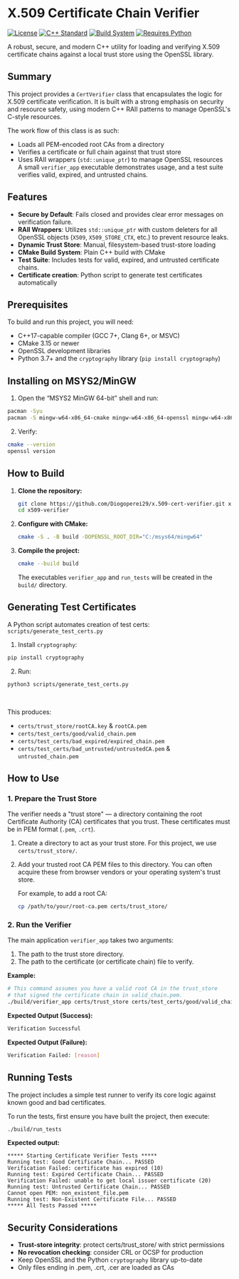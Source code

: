 # X.509 Certificate Chain Verifier

[![License](https://img.shields.io/badge/License-Apache_2.0-blue.svg)](https://opensource.org/licenses/Apache-2.0) [![C++ Standard](https://img.shields.io/badge/C%2B%2B-17-blue.svg)](https://isocpp.org/std/the-standard) [![Build System](https://img.shields.io/badge/Build-CMake-orange.svg)](https://cmake.org/) [![Requires Python](https://img.shields.io/badge/requires-Python%203.7%2B%20%7C%20cryptography-blue.svg)](https://www.python.org/)  

A robust, secure, and modern C++ utility for loading and verifying X.509 certificate chains against a local trust store using the OpenSSL library.

## Summary

This project provides a `CertVerifier` class that encapsulates the logic for X.509 certificate verification. It is built with a strong emphasis on security and resource safety, using modern C++ RAII patterns to manage OpenSSL's C-style resources.

The work flow of this class is as such:
 - Loads all PEM-encoded root CAs from a directory  
 - Verifies a certificate or full chain against that trust store  
 - Uses RAII wrappers (`std::unique_ptr`) to manage OpenSSL resources  
A small `verifier_app` executable demonstrates usage, and a test suite verifies valid, expired, and untrusted chains.

## Features

-   **Secure by Default**: Fails closed and provides clear error messages on verification failure.
-   **RAII Wrappers**: Utilizes `std::unique_ptr` with custom deleters for all OpenSSL objects (`X509`, `X509_STORE_CTX`, etc.) to prevent resource leaks.
-   **Dynamic Trust Store**: Manual, filesystem-based trust-store loading
-   **CMake Build System**: Plain C++ build with CMake 
-   **Test Suite**: Includes tests for valid, expired, and untrusted certificate chains.
-   **Certificate creation**: Python script to generate test certificates automatically

## Prerequisites

To build and run this project, you will need:
 - C++17-capable compiler (GCC 7+, Clang 6+, or MSVC)  
 - CMake 3.15 or newer  
 - OpenSSL development libraries  
 - Python 3.7+ and the `cryptography` library (`pip install cryptography`)

## Installing on MSYS2/MinGW

1. Open the “MSYS2 MinGW 64-bit” shell and run:  
```bash
pacman -Syu  
pacman -S mingw-w64-x86_64-cmake mingw-w64-x86_64-openssl mingw-w64-x86_64-toolchain  
```

2. Verify:  
```bash
cmake --version  
openssl version
```

## How to Build

1.  **Clone the repository:**
    ```bash
    git clone https://github.com/Diogoperei29/x.509-cert-verifier.git x509-verifier
    cd x509-verifier
    ```

2.  **Configure with CMake:**
    ```bash
    cmake -S . -B build -DOPENSSL_ROOT_DIR="C:/msys64/mingw64"
    ```

3.  **Compile the project:**
    ```bash
    cmake --build build
    ```
    The executables `verifier_app` and `run_tests` will be created in the `build/` directory.


## Generating Test Certificates
A Python script automates creation of test certs:  
`scripts/generate_test_certs.py`


1. Install `cryptography`:  
```bash
pip install cryptography  
```

2. Run:  
```bash
python3 scripts/generate_test_certs.py  
```
<br />

This produces:  
 - `certs/trust_store/rootCA.key` & `rootCA.pem`   
 - `certs/test_certs/good/valid_chain.pem`  
 - `certs/test_certs/bad_expired/expired_chain.pem`  
 - `certs/test_certs/bad_untrusted/untrustedCA.pem` & `untrusted_chain.pem`


## How to Use

### 1. Prepare the Trust Store

The verifier needs a "trust store" — a directory containing the root Certificate Authority (CA) certificates that you trust. These certificates must be in PEM format (`.pem`, `.crt`).

1.  Create a directory to act as your trust store. For this project, we use `certs/trust_store/`.
2.  Add your trusted root CA PEM files to this directory. You can often acquire these from browser vendors or your operating system's trust store.

    For example, to add a root CA:
    ```bash
    cp /path/to/your/root-ca.pem certs/trust_store/
    ```

### 2. Run the Verifier

The main application `verifier_app` takes two arguments:
1.  The path to the trust store directory.
2.  The path to the certificate (or certificate chain) file to verify.

**Example:**
```bash
# This command assumes you have a valid root CA in the trust_store
# that signed the certificate chain in valid_chain.pem.
./build/verifier_app certs/trust_store certs/test_certs/good/valid_chain.pem
```

**Expected Output (Success):**
```bash
Verification Successful
```
**Expected Output (Failure):**
```bash
Verification Failed: [reason] 
```

## Running Tests

The project includes a simple test runner to verify its core logic against known good and bad certificates.

To run the tests, first ensure you have built the project, then execute:
```bash
./build/run_tests
```

**Expected output:**
```
***** Starting Certificate Verifier Tests *****
Running test: Good Certificate Chain... PASSED
Verification Failed: certificate has expired (10)
Running test: Expired Certificate Chain... PASSED
Verification Failed: unable to get local issuer certificate (20)
Running test: Untrusted Certificate Chain... PASSED
Cannot open PEM: non_existent_file.pem
Running test: Non-Existent Certificate File... PASSED
***** All Tests Passed *****
```

## Security Considerations

 - **Trust-store integrity**: protect certs/trust_store/ with strict permissions  
 - **No revocation checking**: consider CRL or OCSP for production  
 - Keep OpenSSL and the Python `cryptography` library up-to-date  
 - Only files ending in .pem, .crt, .cer are loaded as CAs
